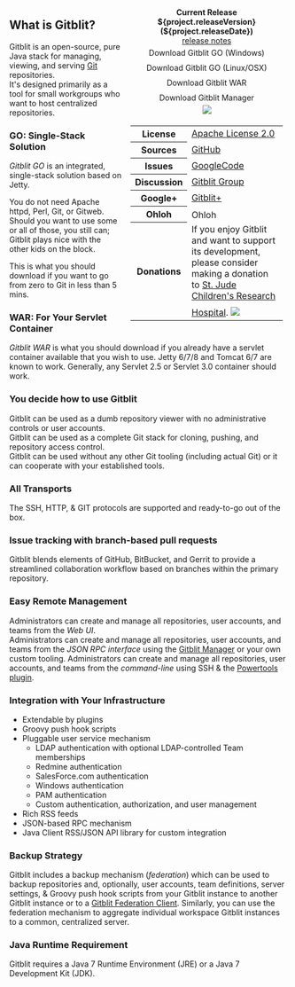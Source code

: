 <div class="well" style="margin-left:5px;float:right;width:275px;padding: 10px 10px;">
<script>
   (function(d, s, id) {
       var js, fjs = d.getElementsByTagName(s)[0];
       if (d.getElementById(id)) return;
       js = d.createElement(s); js.id = id;
       js.async = true;
       js.src = "//go.jelastic.com/widgets.js";
       fjs.parentNode.insertBefore(js, fjs);
   }(document, 'script', 'jelastic-jssdk'));
</script>
<div style="text-align:center">
<b>Current Release ${project.releaseVersion} (${project.releaseDate})</b><br/><a href="releasenotes.html">release notes</a>
<div style="padding:5px;"><a style="width:175px;text-decoration:none;" class="btn btn-success" href="%GCURL%gitblit-${project.releaseVersion}.zip">Download Gitblit GO (Windows)</a></div>
<div style="padding:5px;"><a style="width:175px;text-decoration:none;" class="btn btn-success" href="%GCURL%gitblit-${project.releaseVersion}.tar.gz">Download Gitblit GO (Linux/OSX)</a></div>
<div style="padding:5px;"><a style="width:175px;text-decoration:none;" class="btn btn-danger" href="%GCURL%gitblit-${project.releaseVersion}.war">Download Gitblit WAR</a></div>
<div style="padding:5px;"><a style="width:175px;text-decoration:none;" class="btn btn-primary" href="%GCURL%manager-${project.releaseVersion}.zip">Download Gitblit Manager</a></div>
		<a href='https://bintray.com/gitblit/releases/gitblit/view?source=watch' alt='Get automatic notifications about new "stable" versions'><img src='https://www.bintray.com/docs/images/bintray_badge_color.png'></a>
	</div>
<div data-manifest="http://1c57d83a4c5f3a21ec25c050d4c5e37b.app.jelastic.com/xssu/cross/download/RDYYHABkAFJbUVlMMVU7RUtDARgATExFCEBuGS4jdQJKRUsEDwIBQmNTTEBI" data-width="280" data-theme="flat-blue" data-text="Get it hosted now!" data-tx-empty="Type your email and click the button" data-tx-invalid-email="Invalid email, please check the spelling" data-tx-error="An error has occurred, please try again later" data-tx-success="Check your email" class="je-app" ></div>
	<div style="padding-top:5px;">
	<table class="table condensed-table">
		<tbody>
		<tr><th>License</th><td><a href="http://www.apache.org/licenses/LICENSE-2.0">Apache License 2.0</a></td></tr>
		<tr><th>Sources</th><td><a href="${project.scmUrl}">GitHub</a></td></tr>		
		<tr><th>Issues</th><td><a href="${project.issuesUrl}">GoogleCode</a></td></tr>
		<tr><th>Discussion</th><td><a href="${project.forumUrl}">Gitblit Group</a></td></tr>
		<tr><th>Google+</th><td><a href="${project.socialNetworkUrl}">Gitblit+</a></td></tr>
		<tr><th>Ohloh</th><td><a target="_top" href="http://www.ohloh.net/p/gitblit"><img border="0" width="100" height="16" src="http://www.ohloh.net/p/gitblit/widgets/project_thin_badge.gif" alt="Ohloh project report for Gitblit" /></a></td></tr>
		<tr><th>Donations</th><td>If you enjoy Gitblit and want to support its development, please consider making a donation to <a href="http://www.stjude.org">St. Jude Children's Research Hospital</a>.
		<a href="http://www.stjude.org" alt="St. Jude Children's Research Hospital"><img style="padding-top:10px;" src="stjude_150x150.gif"/></a></td></tr>
		</tbody>
		</table>
	</div>
</div>

## What is Gitblit?

Gitblit is an open-source, pure Java stack for managing, viewing, and serving [Git][git] repositories.  
It's designed primarily as a tool for small workgroups who want to host centralized repositories.

### GO: Single-Stack Solution

*Gitblit GO* is an integrated, single-stack solution based on Jetty.

You do not need Apache httpd, Perl, Git, or Gitweb.  Should you want to use some or all of those, you still can; Gitblit plays nice with the other kids on the block.

This is what you should download if you want to go from zero to Git in less than 5 mins.

### WAR: For Your Servlet Container
*Gitblit WAR* is what you should download if you already have a servlet container available that you wish to use.  Jetty 6/7/8 and Tomcat 6/7 are known to work.  Generally, any Servlet 2.5 or Servlet 3.0 container should work.

### You decide how to use Gitblit

Gitblit can be used as a dumb repository viewer with no administrative controls or user accounts.  
Gitblit can be used as a complete Git stack for cloning, pushing, and repository access control.  
Gitblit can be used without any other Git tooling (including actual Git) or it can cooperate with your established tools.

### All Transports

The SSH, HTTP, & GIT protocols are supported and ready-to-go out of the box.

### Issue tracking with branch-based pull requests

Gitblit blends elements of GitHub, BitBucket, and Gerrit to provide a streamlined collaboration workflow based on branches within the primary repository.

### Easy Remote Management

Administrators can create and manage all repositories, user accounts, and teams from the *Web UI*.  
Administrators can create and manage all repositories, user accounts, and teams from the *JSON RPC interface* using the [Gitblit Manager](%GCURL%manager-${project.releaseVersion}.zip) or your own custom tooling. 
Administrators can create and manage all repositories, user accounts, and teams from the *command-line* using SSH & the [Powertools plugin](https://github.com/gitblit/gitblit-powertools-plugin).

### Integration with Your Infrastructure

- Extendable by plugins
- Groovy push hook scripts
- Pluggable user service mechanism
    - LDAP authentication with optional LDAP-controlled Team memberships
    - Redmine authentication
    - SalesForce.com authentication
    - Windows authentication
    - PAM authentication
    - Custom authentication, authorization, and user management
- Rich RSS feeds
- JSON-based RPC mechanism
- Java Client RSS/JSON API library for custom integration

### Backup Strategy

Gitblit includes a backup mechanism (*federation*) which can be used to backup repositories and, optionally, user accounts, team definitions, server settings, & Groovy push hook scripts from your Gitblit instance to another Gitblit instance or to a [Gitblit Federation Client](%GCURL%fedclient-${project.releaseVersion}.zip).  Similarly, you can use the federation mechanism to aggregate individual workspace Gitblit instances to a common, centralized server.

### Java Runtime Requirement

Gitblit requires a Java 7 Runtime Environment (JRE) or a Java 7 Development Kit (JDK).

[jgit]: http://eclipse.org/jgit "Eclipse JGit Site"
[git]: http://git-scm.com "Official Git Site"
